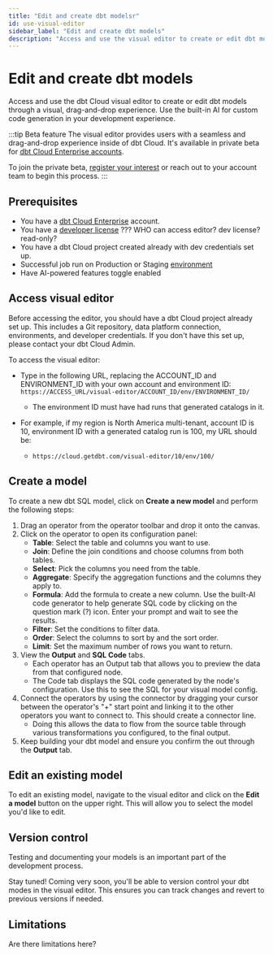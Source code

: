 ```yaml
---
title: "Edit and create dbt modelsr" 
id: use-visual-editor      
sidebar_label: "Edit and create dbt models" 
description: "Access and use the visual editor to create or edit dbt models through a visual, drag-and-drop experience inside of dbt Cloud." 
---
```


# Edit and create dbt models <Lifecycle status='beta'/> 

<p style={{ color: '#717d7d', fontSize: '1.1em' }}>
Access and use the dbt Cloud visual editor to create or edit dbt models through a visual, drag-and-drop experience. Use the built-in AI for custom code generation in your development experience.
</p>

:::tip Beta feature
The visual editor provides users with a seamless and drag-and-drop experience inside of dbt Cloud. It's available in private beta for [dbt Cloud Enterprise accounts](https://www.getdbt.com/pricing). 

To join the private beta, [register your interest](https://docs.google.com/forms/d/e/1FAIpQLScPjRGyrtgfmdY919Pf3kgqI5E95xxPXz-8JoVruw-L9jVtxg/viewform) or reach out to your account team to begin this process.
:::

## Prerequisites
- You have a [dbt Cloud Enterprise](https://www.getdbt.com/pricing) account.
- You have a [developer license](/docs/cloud/manage-access/seats-and-users) ??? WHO can access editor? dev license? read-only?
- You have a dbt Cloud project created already with dev credentials set up.
- Successful job run on Production or Staging [environment](/docs/dbt-cloud-environments)
- Have AI-powered features toggle enabled

## Access visual editor

Before accessing the editor, you should have a dbt Cloud project already set up. This includes a Git repository, data platform connection, environments, and developer credentials. If you don't have this set up, please contact your dbt Cloud Admin.

To access the visual editor:
- Type in the following URL, replacing the ACCOUNT_ID and ENVIRONMENT_ID with your own account and environment ID: `https://ACCESS_URL/visual-editor/ACCOUNT_ID/env/ENVIRONMENT_ID/`
  - The environment ID must have had runs that generated catalogs in it.

- For example, if my region is North America multi-tenant, account ID is 10, environment ID with a generated catalog run is 100, my URL should be:

  - `https://cloud.getdbt.com/visual-editor/10/env/100/`

<Lightbox src="/img/docs/dbt-cloud/visual-editor/visual-editor.jpg" width="80%" title="Visual editor interface that contains a node toolbar and canvas." />

## Create a model
To create a new dbt SQL model, click on **Create a new model** and perform the following steps:

1. Drag an operator from the operator toolbar and drop it onto the canvas.
2. Click on the operator to open its configuration panel:
	- **Table**: Select the table and columns you want to use.
	- **Join**: Define the join conditions and choose columns from both tables.
	- **Select**: Pick the columns you need from the table.
	- **Aggregate**: Specify the aggregation functions and the columns they apply to.
	- **Formula**: Add the formula to create a new column. Use the built-AI code generator to help generate SQL code by clicking on the question mark (?) icon. Enter your prompt and wait to see the results.
	- **Filter**: Set the conditions to filter data.
	- **Order**: Select the columns to sort by and the sort order.
	- **Limit**: Set the maximum number of rows you want to return.
3. View the **Output** and **SQL Code** tabs. 
	- Each operator has an Output tab that allows you to preview the data from that configured node.
	- The Code tab displays the SQL code generated by the node's configuration. Use this to see the SQL for your visual model config.
3. Connect the operators by using the connector by dragging your cursor between the operator's "+" start point and linking it to the other operators you want to connect to. This should create a connector line. 
	- Doing this allows the data to flow from the source table through various transformations you configured, to the final output.
5. Keep building your dbt model and ensure you confirm the out through the **Output** tab.

<!-- 
### Configure nodes
- Built-in AI code generator

### View output
-->

## Edit an existing model
To edit an existing model, navigate to the visual editor and click on the **Edit a model** button on the upper right. This will allow you to select the model you'd like to edit.

<Lightbox src="/img/docs/dbt-cloud/visual-editor/edit-model.jpg" width="90%" title="Edit a model iin the visual editor using the 'Edit a model' button." />

## Version control

Testing and documenting your models is an important part of the development process.  

Stay tuned! Coming very soon, you'll be able to version control your dbt modes in the visual editor. This ensures you can track changes and revert to previous versions if needed.

## Limitations
Are there limitations here?
